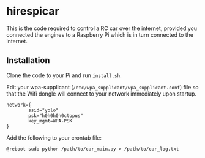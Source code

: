 # hirespicar

This is the code required to control a RC car over the internet, provided you connected the engines to a Raspberry Pi which is in turn connected to the internet.

## Installation

Clone the code to your Pi and run `install.sh`.

Edit your wpa-supplicant (`/etc/wpa_supplicant/wpa_supplicant.conf`) file so that the Wifi dongle will connect to your network immediately upon startup.

```
network={
        ssid="yolo"
        psk="h0h0h0h0ctopus"
        key_mgmt=WPA-PSK
}
```

Add the following to your crontab file:

```
@reboot sudo python /path/to/car_main.py > /path/to/car_log.txt
```
